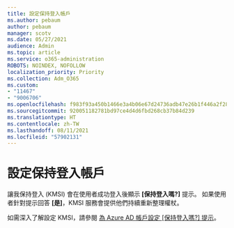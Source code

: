 ```yaml
---
title: 設定保持登入帳戶
ms.author: pebaum
author: pebaum
manager: scotv
ms.date: 05/27/2021
audience: Admin
ms.topic: article
ms.service: o365-administration
ROBOTS: NOINDEX, NOFOLLOW
localization_priority: Priority
ms.collection: Adm_O365
ms.custom:
- "11467"
- "9006706"
ms.openlocfilehash: f983f93a450b1466e3a4b06e67d24736adb47e26b1f446a2f28ca76f87967505
ms.sourcegitcommit: 920051182781bd97ce4d4d6fbd268cb37b84d239
ms.translationtype: HT
ms.contentlocale: zh-TW
ms.lasthandoff: 08/11/2021
ms.locfileid: "57902131"
---
```

# <a name="configure-stay-signed-in-for-accounts"></a>設定保持登入帳戶

讓我保持登入 (KMSI) 會在使用者成功登入後顯示 **[保持登入嗎?]** 提示。 如果使用者針對提示回答 **[是]**，KMSI 服務會提供他們持續重新整理權杖。 

如需深入了解設定 KMSI，請參閱 [為 Azure AD 帳戶設定 [保持登入嗎?] 提示](https://docs.microsoft.com/azure/active-directory/fundamentals/keep-me-signed-in)。